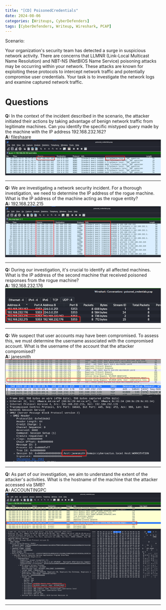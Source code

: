 ```yaml
---
title: "[CD] PoisonedCredentials"
date: 2024-08-06
categories: [Writeups, CyberDefenders]
tags: [CyberDefenders, Writeup, Wireshark, PCAP]
---
```


Scenario:

Your organization's security team has detected a surge in suspicious network activity. There are concerns that LLMNR (Link-Local Multicast Name Resolution) and NBT-NS (NetBIOS Name Service) poisoning attacks may be occurring within your network. These attacks are known for exploiting these protocols to intercept network traffic and potentially compromise user credentials. Your task is to investigate the network logs and examine captured network traffic.

# Questions

**Q:** In the context of the incident described in the scenario, the attacker initiated their actions by taking advantage of benign network traffic from legitimate machines. Can you identify the specific mistyped query made by the machine with the IP address 192.168.232.162? <br />
**A:** fileshaare
<img src="/assets/img/PoisonedCredentials/PoisonedCredentials-q1-1.png" alt="PoisonedCredentials">

***

**Q:** We are investigating a network security incident. For a thorough investigation, we need to determine the IP address of the rogue machine. What is the IP address of the machine acting as the rogue entity? <br />
**A:** 192.168.232.215
<img src="/assets/img/PoisonedCredentials/PoisonedCredentials-q2-1.png" alt="PoisonedCredentials">

***

**Q:** During our investigation, it's crucial to identify all affected machines. What is the IP address of the second machine that received poisoned responses from the rogue machine? <br />
**A:** 192.168.232.176
<img src="/assets/img/PoisonedCredentials/PoisonedCredentials-q3-1.png" alt="PoisonedCredentials">

***

**Q:** We suspect that user accounts may have been compromised. To assess this, we must determine the username associated with the compromised account. What is the username of the account that the attacker compromised? <br />
**A:** janesmith
<img src="/assets/img/PoisonedCredentials/PoisonedCredentials-q4-1.png" alt="PoisonedCredentials">
<img src="/assets/img/PoisonedCredentials/PoisonedCredentials-q4-2.png" alt="PoisonedCredentials">

***

**Q:** As part of our investigation, we aim to understand the extent of the attacker's activities. What is the hostname of the machine that the attacker accessed via SMB? <br />
**A:** ACCOUNTINGPC
<img src="/assets/img/PoisonedCredentials/PoisonedCredentials-q5-1.png" alt="PoisonedCredentials">

***